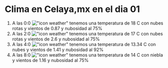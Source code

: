 # Clima en Celaya,mx en el dia 01

1. A las 0:0 !["icon weather"](http://openweathermap.org/img/w/04n.png) tenemos una temperatura de 18 C con nubes rotas y  vientos de 0.87 y nubosidad al 75%
1. A las 2:0 !["icon weather"](http://openweathermap.org/img/w/04n.png) tenemos una temperatura de 17 C con nubes rotas y  vientos de 2.6 y nubosidad al 75%
1. A las 4:0 !["icon weather"](http://openweathermap.org/img/w/04n.png) tenemos una temperatura de 13.34 C con nubes y  vientos de 1.41 y nubosidad al 92%
1. A las 8:0 !["icon weather"](http://openweathermap.org/img/w/50d.png) tenemos una temperatura de 14 C con niebla y  vientos de 1.16 y nubosidad al 75%
